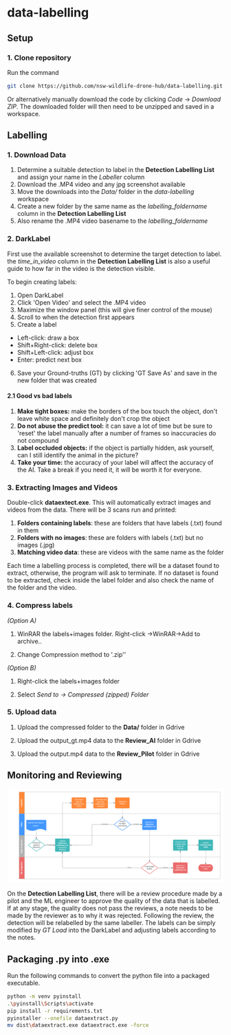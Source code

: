 # data-labelling
## Setup
### 1. Clone repository
Run the command
```bash
git clone https://github.com/nsw-wildlife-drone-hub/data-labelling.git
```
Or alternatively manually download the code by clicking *Code* -> *Download ZIP*. The downloaded folder will then need to be unzipped and saved in a workspace.

## Labelling

### 1. Download Data
1. Determine a suitable detection to label in the **Detection Labelling List** and assign your name in the *Labeller* column
2. Download the .MP4 video and any jpg screenshot available
3. Move the downloads into the *Data/* folder in the *data-labelling* workspace
4. Create a new folder by the same name as the *labelling_foldername* column in the **Detection Labelling List**
5. Also rename the .MP4 video basename to the *labelling_foldername*

### 2. DarkLabel
First use the available screenshot to determine the target detection to label. the *time_in_video* column in the **Detection Labelling List** is also a useful guide to how far in the video is the detection visible.

To begin creating labels:
1. Open DarkLabel
2. Click 'Open Video' and select the .MP4 video
3. Maximize the window panel (this will give finer control of the mouse)
4. Scroll to when the detection first appears
5. Create a label
  - Left-click: draw a box
  - Shift+Right-click: delete box
  - Shift+Left-click: adjust box
  - Enter: predict next box
6. Save your Ground-truths (GT) by clicking 'GT Save As' and save in the new folder that was created


#### 2.1 Good vs bad labels

1. **Make tight boxes:** make the borders of the box touch the object, don't leave white space and definitely don't crop the object
2. **Do not abuse the predict tool:** it can save a lot of time but be sure to 'reset' the label manually after a number of frames so inaccuracies do not compound
3. **Label occluded objects:** if the object is partially hidden, ask yourself, can I still identify the animal in the picture?
4. **Take your time:** the accuracy of your label will affect the accuracy of the AI. Take a break if you need it, it will be worth it for everyone.

### 3. Extracting Images and Videos

Double-click **dataextect.exe**. This will automatically extract images and videos from the data. There will be 3 scans run and printed:
1. **Folders containing labels**: these are folders that have labels (.txt) found in them
2. **Folders with no images**: these are folders with labels (.txt) but no images (.jpg)
3. **Matching video data**: these are videos with the same name as the folder

Each time a labelling process is completed, there will be a dataset found to extract, otherwise, the program will ask to terminate. If no dataset is found to be extracted, check inside the label folder and also check the name of the folder and the video.

### 4. Compress labels
*(Option A)*
1. WinRAR the labels+images folder. Right-click ->WinRAR->Add to archive..

2. Change Compression method to '.zip'’

*(Option B)*
1. Right-click the labels+images folder

2. Select *Send to -> Compressed (zipped) Folder*

### 5. Upload data

1. Upload the compressed folder to the **Data/** folder in Gdrive

2. Upload the output_gt.mp4 data to the **Review_AI** folder in Gdrive

3. Upload the output.mp4 data to the **Review_Pilot** folder in Gdrive


## Monitoring and Reviewing
![Labelling Pipeline](Images/Data_labelling_pipeline_v0.2.png "Title")

On the **Detection Labelling List**, there will be a review procedure made by a pilot and the ML engineer to approve the quality of the data that is labelled. If at any stage, the quality does not pass the reviews, a note needs to be made by the reviewer as to why it was rejected. Following the review, the detection will be relabelled by the same labeller. The labels can be simply modified by *GT Load* into the DarkLabel and adjusting labels according to the notes.

## Packaging .py into .exe

Run the following commands to convert the python file into a packaged executable.

```bash
python -m venv pyinstall
.\pyinstall\Scripts\activate
pip install -r requirements.txt
pyinstaller --onefile dataextract.py
mv dist\dataextract.exe dataextract.exe -force
```
